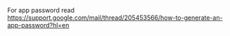 For app password read https://support.google.com/mail/thread/205453566/how-to-generate-an-app-password?hl=en
